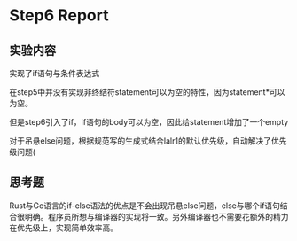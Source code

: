 # Step6 Report

## 实验内容

实现了if语句与条件表达式

在step5中并没有实现非终结符statement可以为空的特性，因为statement\*可以为空。

但是step6引入了if，if语句的body可以为空，因此给statement增加了一个empty

对于吊悬else问题，根据规范写的生成式结合lalr1的默认优先级，自动解决了优先级问题(

## 思考题

Rust与Go语言的if-else语法的优点是不会出现吊悬else问题，else与哪个if语句结合很明确。程序员所想与编译器的实现将一致。另外编译器也不需要花额外的精力在优先级上，实现简单效率高。

